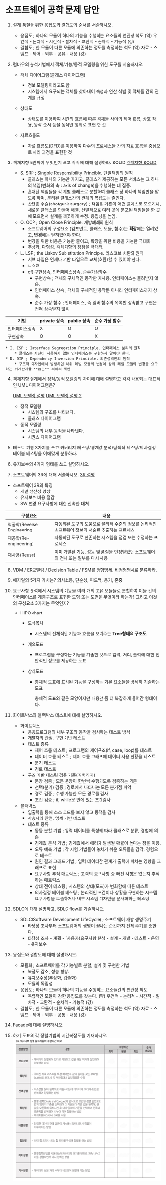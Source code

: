 # 소프트웨어 공학 문제 답안

1. 설계 품질을 위한 응집도와 결합도의 순서를 서술하시오.
    * 응집도 ; 하나의 모듈이 하나의 기능을 수행하는 요소들의 연관성 척도
    (약) 우연적 - 논리적 - 시간적 - 절차적 - 교환적 - 순차적 - 기능적 (강)
    * 결합도 ; 한 모듈이 다른 모듈에 의존하는 정도를 측정하는 척도
    (약) 자료 - 스탬프 - 제어 - 외부 - 공유 - 내용 (강)  
2. 럼바우의 분석기법에서 객체/기능/동적 모델링을 위한 도구를 서술하시오.

    * 객체 다이어그램(클래스 다이어그램)
      * 정보 모델링이라고도 함
      * 시스템에서 요구되는 객체를 찾아내어 속성과 연산 식별 및 객체들 간의 관계를 규정
      
    * 상태도
      
      * 상태도를 이용하여 시간의 흐름에 따른 객체들 사이의 제어 흐름, 상호 작용, 동작 순서 등을 동적인 행위로 표현 한 것
      
    * 자료흐름도
      
      * 자료 흐름도(DFD)를 이용하여 다수의 프로세스들 간의 자료 흐름을 중심으로 처리 과정을 표현한 것  

3. 객체지향 5원칙이 무엇인지 쓰고 각각에 대해 설명하라.
   SOLID
     [객체지향 SOLID](https://www.nextree.co.kr/p6960/)

   * S. SRP ; Singble Responsibility Princible. 단일책임의 원칙
       * 클래스는 하나의 기능만 가지고, 클래스가 제공하는 모든 서비스는 그 하나의 책임(변화의 축 : axis of change)을 수행하는 데 집중.
       * 혼재된 책임들을 각 개별 클래스로 분할하여 클래스 당 하나의 책임만을 맡도록 하며, 분리된 클래스간의 관계의 복잡도는 줄인다.
       * 산탄총 수술(shotgunk surgery) ; 책임을 기존의 어떤 클래스로 모으거나, 새로운 클래스를 만들어 해결. 산발적으로 여러 곳에 분포된 책임들을 한 곳에 모으면서 설계를 깨끗하게 수정. 응집성을 높임.
   * O. OCP ; Open Close Principle. 개방폐쇄의 원칙
       * 소프트웨어의 구성요소 (컴포넌트, 클래스, 모듈, 함수)는 **확장**에는 열려있고, **변경**에는 닫혀있어야 한다.
       * 변경을 위한 비용은 가능한 줄이고, 확장을 위한 비용을 가능한 극대화
       * 추상화, 다형성. 객체지향의 장점을 극대화.
   * L. LSP ; the Liskov Sub stitution Principle. 리스코브 치환의 원칙
       * 서브 타입은 언제나 기반 타입으로 교체(호환)할 수 있어야 한다.
       * ㄴㅇㄹ
       * cf) 구현상속, 인터페이스상속, 순수가상함수
           * 구현상속 ; 객체의 구체적인 동작만 재사용. 인터페이스는 물려받지 않음.
           * 인터페이스 상속 ; 객체의 구체적인 동작뿐 아니라 인터페이스까지 상속.
           * 순수 가상 함수 ; 인터페이스, 즉 멤버 함수의 목록만 상속받고 구현은 전혀 상속받지 않음
       

|기법|private 상속|public 상속|순수 가상 함수|
|---|---|---|---|
|인터페이스상속|X|O|O|
|구현상속|O|O|X|

    * I. ISP ; Interface Segregation Principle. 인터페이스 분리의 원칙
        * 클래스는 자신이 사용하지 않는 인터페이스는 구현하지 말아야 한다.
    * D. DIP ; Dependency Inversion Principle. 의존성역전의 원칙
        * 구조적 디자인에서 발생하던 하위 레빌 모듈의 변경이 상위 레벨 모듈의 변경을 요구하는 위계관계를 **끊는** 의미의 역전
4. 객체지향 설계에서 정적/동적 모델링의 차이에 대해 설명하고 각각 사용되는 대표적인 UML 다이어그램은?

   [UML 모델링 설명](https://hyun-am-coding.tistory.com/entry/Chapter-14-UML-모델링)  [UML 모델링 설명 2](https://luv-n-interest.tistory.com/376)

   * 정적 모델링
     * 시스템의 구조를 나타낸다.
     * 클래스 다이어그램
   * 동적 모델링
     * 시스템의 내부 동작을 나타낸다.
     * 시퀀스 다이어그램

     

5. 테스트 기법 3가지를 쓰고 커버리지 테스팅/경계값 분석/탐색적 테스팅/의사결정 테이블 테스팅을 이에맞게 분류하라.  
6. 유지보수의 4가지 형태를 쓰고 설명하시오.  
7. 소프트웨어의 3R에 대해 서술하시오.
     [3R 설명](http://blog.skby.net/3rreverse-engineering-re-engineering-reuse/)

* 소프트웨어 3R의 특징
    * 개발 생산성 향상
    * 유지보수 비용 절감
    * SW 변경 요구사항에 대한 신속한 대처
    

|구성요소|내용|
|---|---|
|역공학(Reverse Engineering|자동화된 도구의 도움으로 물리적 수준의 정보를 논리적인 소프트웨어 정보의 서술로 추출하는 프로세스|
|재공학(Re-engineering)|자동화된 도구로 현존하는 시스템을 점검 또는 수정하는 프로세스|
|재사용(Reuse)|이미 개발된 기능, 성능 및 품질을 인정받았던 소프트웨어의 전체 또는 일부를 다시 사용|

8. VDM /  ER모델링 / Decision Table / FSM를 정형명세, 비정형명세로 분류하라.  

9. 애자일의 5가지 가치는?
의사소통, 단순성, 피드백, 용기, 존중  

10. 요구사항 분석에서 시스템의 기능을 여러 개의 고유 모듈들로 분할하여 이들 간의 인터페이스를 계층구조로 표현한 도형 또는 도면을 무엇이라 하는가? 그리고 이것의 구성요소 3가지는 무엇인지? 

    * HIPO chart

      * 도식목차

        * 시스템의 전체적인 기능과 흐름을 보여주는 **Tree형태의 구조도**

      * 개요도표

        * 프로그램을 구성하는 기능을 기술한 것으로 입력, 처리, 출력에 대한 전반적인 정보를 제공하는 도표

      * 상세도표

        * 총체적 도표에 표시된 기능을 구성하는 기본 요소들을 상세히 기술하는 도표

          총체적 도표와 같은 모양이지만 내용만 좀 더 복잡하게 들어간 형태이다.  

11. 화이트박스와 블랙박스 테스트에 대해 설명하시오.
    * 화이트박스
        * 응용프로그램의 내부 구조와 동작을 검사하는 테스트 방식
        * 개발자의 관점. 구현 기반 테스트
        *  테스트 종류
            *  제어 흐름 테스트 ; 프로그램의 제어구조(if, case, loop)를 테스트
            *  데이터 흐름 테스트 ; 제어 흐름 그래프에 데이터 사용 현황을 테스트
            *  분기 테스트
            *  경로 테스트
        *  구조 기반 테스팅 검증 기준(커버리지)
            *  문장 검증 ; 모든 문장이 한번씩 수행되도록 검증하는 기준
            *  선택(분기) 검증 ; 경로에서 나타나는 모든 분기점 파악
            *  경로 검증 ; 수행 가능한 모든 경로를 검사
            *  조건 검증 ; if, while문 안에 있는 조건검사
    * 블랙박스
        * 입출력을 통해 소스 코드를 보지 않고 동작을 검사
        * 사용자의 관점. 명세 기반 테스트
        * 테스트 종류
            * 동등 분할 기법 ; 입력 데이터를 특성에 따라 클래스로 분류, 경험에 의존
            * 경계값 분석 기법 ; 경계값에서 에러가 발생될 확률이 높다는 점을 이용.
            * 오류 예측 기법 ; 각 시험 기법들이 놓치기 쉬운 오류들을 감각, 경험으로 테스트
            * 원인 결과 그래프 기법 ; 입력 데이터간 관계가 출력에 미치는 영향을 그래프로 표현
            * 요구사항 추적 매트릭스 ; 고객의 요구사항 중 빠진 사항은 없는지 추적하는 매트릭스
            * 상태 전이 테스팅 ; 시스템의 상태(모드)가 변화함에 따른 테스트
            * 의사결정 테이블 테스팅 ; 논리적인 조건이나 상황을 구현하는 시스템 요구사항을 도출하거나 내부 시스템 디자인을 문서화하는 테스팅  

12. SDLC에 대해 설명하고, SDLC flow를 기술하시오.
    * SDLC(Software Development LifeCycle) ; 소프트웨어 개발 생명주기
        * 타당성 조사부터 소프트웨어의 생명이 끝나는 순간까지 전체 주기를 뜻한다.
        * 타당성 조사 - 계획 - (사용자)요구사항 분석 - 설계 - 개발 - 테스트 - 운영 - 유지보수  

13. 응집도와 결합도에 대해 설명하시오.
    *  모듈화 ; 소프트웨어를 각 기능별로 분할, 설계 및 구현한 기법
        *  복잡도 감소, 성능 향상.
        *  유지보수성(추상화, 캡슐화)
        *  모듈의 독립성
    * 응집도 ; 하나의 모듈이 하나의 기능을 수행하는 요소들간의 연관성 척도
        *  독립적인 모듈이 강한 응집도를 갖는다.
    (약) 우연적 - 논리적 - 시간적 - 절차적 - 교환적 - 순차적 - 기능적 (강)
    * 결합도 ; 한 모듈이 다른 모듈에 의존하는 정도를 측정하는 척도
    (약) 자료 - 스탬프 - 제어 - 외부 - 공통 - 내용 (강)  

14. Facade에 대해 설명하시오.  

15. 하기 도표의 각 정렬기법의 시간복잡도를 기재하시오.
    ![sorting](./assets/photo.jpeg)